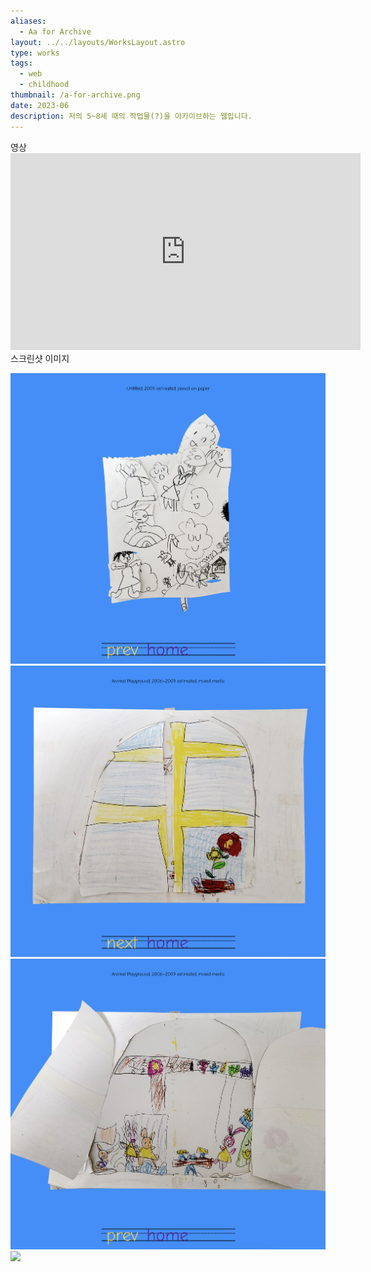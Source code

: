 ```yaml
---
aliases:
  - Aa for Archive
layout: ../../layouts/WorksLayout.astro
type: works
tags:
  - web
  - childhood
thumbnail: /a-for-archive.png
date: 2023-06
description: 저의 5~8세 때의 작업물(?)을 아카이브하는 웹입니다.
---
```

<figcaption>영상</figcaption>
<iframe width="560" height="315" src="https://www.youtube.com/embed/KVuqxb5Sa-A?si=rSSC4iRQD7XS3nh-" title="YouTube video player" frameborder="0" allow="accelerometer; autoplay; clipboard-write; encrypted-media; gyroscope; picture-in-picture; web-share" referrerpolicy="strict-origin-when-cross-origin" allowfullscreen></iframe>

<figcaption>스크린샷 이미지</figcaption>

![](../../assets/a_for_archive_1.png)
![](../../assets/a_for_archive_2.png)
![](../../assets/a_for_archive_3.png)
![](../../assets/a_for_archive_4.png)
